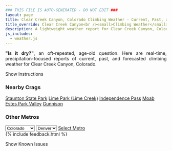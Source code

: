 ```yaml
---
### THIS FILE IS AUTO-GENERATED - DO NOT EDIT ###
layout: page
title: Clear Creek Canyon, Colorado Climbing Weather - Current, Past, and Forecasted Report
title_override: Clear Creek Canyon<br /><small>Climbing Weather</small>
description: A lightweight weather report for Clear Creek Canyon, Colorado. Optimized for slow internet connections.
js_includes:
  - weather.js
---
```


<section class="measure center lh-copy f5-ns f6 ph2 mv4" style="text-align: justify;">
<strong>"Is it dry?"</strong>, an oft-repeated, age-old question. Here are real-time,
precipitation-focused reports of current, past, and forecasted climbing weather for Clear Creek Canyon, Colorado.
</section>

<p id="settings-toggle" class="mw5 b center tc hover-light-red black-70 pointer">Show Instructions</p>
<section id="settings" class="overflow-hidden" style="display:none;">
    <div class="mv2 ph2 center">
        <div class="fn f6 tc pv2">
            <p class="measure lh-copy center"><strong>Show/hide hourly forecasts</strong> by clicking the desired day.</p>
            <hr class="mw5 p0 mv2 o-60 b0 bt b--light-red light-red bg-light-red">
            <p class="measure lh-copy center"><strong>Current and Past conditions</strong> are measured by the nearest weather station. <strong>Forecast conditions</strong> are calculated and polled separately.</p>
            <hr class="mw5 p0 mv2 o-60 b0 bt b--light-red light-red bg-light-red">
            <p class="measure lh-copy center"><strong>Having issues?</strong> Try <a id="clear-cache" class="no-underline relative fancy-link light-red hover-light-red" href="#">clearing the local cache</a>.</p>
            <hr class="mw5 p0 mv2 o-60 b0 bt b--light-red light-red bg-light-red">
            <p class="measure lh-copy center">Weather data sourced from <a class="no-underline fancy-link relative light-red" target="_blank" href="https://www.weather.gov/documentation/services-web-api">weather.gov</a>.</p>
        </div>
    </div>
</section>
<section id="weather" data-crag="clear-creek-canyon-colorado" class="mv4-ns mv3 ph2 center"></section>
<section id="nearby" class="tc lh-copy">
  <h3>Nearby Crags</h3>
<a class="nowrap no-underline fancy-link relative light-red mh3" href="/crags/staunton-state-park-colorado-weather.html">Staunton State Park</a>
<a class="nowrap no-underline fancy-link relative light-red mh3" href="/crags/lime-park-lime-creek-colorado-weather.html">Lime Park (Lime Creek)</a>
<a class="nowrap no-underline fancy-link relative light-red mh3" href="/crags/independence-pass-colorado-weather.html">Independence Pass</a>
<a class="nowrap no-underline fancy-link relative light-red mh3" href="/crags/moab-utah-weather.html">Moab</a>
<a class="nowrap no-underline fancy-link relative light-red mh3" href="/crags/estes-park-valley-colorado-weather.html">Estes Park Valley</a>
<a class="nowrap no-underline fancy-link relative light-red mh3" href="/crags/gunnison-colorado-weather.html">Gunnison</a>
</section>
<section id="nearby" class="tc lh-copy">
  <h3>Other Metros</h3>
  <select class="ma1 bg-near-white pa2" id="stateSel">
    <option value="Texas">Texas</option>
    <option value="Washington">Washington</option>
    <option value="Colorado" selected>Colorado</option>
    <option value="Tennessee">Tennessee</option>
    <option value="Utah">Utah</option>
    <option value="California">California</option>
  </select>
  <select class="ma1 bg-near-white pa2" id="citySel">
    <option value="Denver" selected>Denver</option>
  </select>
  <a id="selectMetro" class="f6 link dim ph3 pv2 ma1 dib white bg-light-red" href="/crags/denver-colorado-weather.html">Select Metro</a>
  <script>
    var states = [];
    states["Texas"] = "Austin"
    states["Washington"] = "Seattle"
    states["Colorado"] = "Denver"
    states["Tennessee"] = "Nashville"
    states["Utah"] = "Salt Lake City"
    states["California"] = "San Francisco|Los Angeles"
  </script>
</section>
{% include feedback.html %}
<p id="issues-toggle" class="mw5 b center tc hover-light-red black-70 pointer">Show Known Issues</p>
<section id="issues" class="overflow-hidden tc f6">
</section>

<script>
  var weekly_BOU_53_62 = {"updated":"2021-04-26T01:48:56+00:00","units":"us","forecastGenerator":"BaselineForecastGenerator","generatedAt":"2021-04-26T08:42:26+00:00","updateTime":"2021-04-26T01:48:56+00:00","validTimes":"2021-04-25T19:00:00+00:00/P7DT6H","elevation":{"value":1869.948,"unitCode":"unit:m"},"periods":[{"number":1,"name":"Overnight","startTime":"2021-04-26T02:00:00-06:00","endTime":"2021-04-26T06:00:00-06:00","isDaytime":false,"temperature":45,"temperatureUnit":"F","temperatureTrend":null,"windSpeed":"12 mph","windDirection":"WSW","icon":"https://api.weather.gov/icons/land/night/few?size=medium","shortForecast":"Mostly Clear","detailedForecast":"Mostly clear, with a low around 45. West southwest wind around 12 mph, with gusts as high as 21 mph."},{"number":2,"name":"Monday","startTime":"2021-04-26T06:00:00-06:00","endTime":"2021-04-26T18:00:00-06:00","isDaytime":true,"temperature":72,"temperatureUnit":"F","temperatureTrend":null,"windSpeed":"9 to 17 mph","windDirection":"WSW","icon":"https://api.weather.gov/icons/land/day/sct?size=medium","shortForecast":"Mostly Sunny","detailedForecast":"Mostly sunny, with a high near 72. West southwest wind 9 to 17 mph, with gusts as high as 28 mph."},{"number":3,"name":"Monday Night","startTime":"2021-04-26T18:00:00-06:00","endTime":"2021-04-27T06:00:00-06:00","isDaytime":false,"temperature":42,"temperatureUnit":"F","temperatureTrend":null,"windSpeed":"7 to 15 mph","windDirection":"WSW","icon":"https://api.weather.gov/icons/land/night/sct?size=medium","shortForecast":"Partly Cloudy","detailedForecast":"Partly cloudy, with a low around 42. West southwest wind 7 to 15 mph, with gusts as high as 24 mph."},{"number":4,"name":"Tuesday","startTime":"2021-04-27T06:00:00-06:00","endTime":"2021-04-27T18:00:00-06:00","isDaytime":true,"temperature":54,"temperatureUnit":"F","temperatureTrend":null,"windSpeed":"5 to 9 mph","windDirection":"N","icon":"https://api.weather.gov/icons/land/day/rain_showers,20/tsra_sct,90?size=medium","shortForecast":"Showers And Thunderstorms","detailedForecast":"A slight chance of rain showers before noon, then showers and thunderstorms. Mostly cloudy, with a high near 54. North wind 5 to 9 mph. Chance of precipitation is 90%."},{"number":5,"name":"Tuesday Night","startTime":"2021-04-27T18:00:00-06:00","endTime":"2021-04-28T06:00:00-06:00","isDaytime":false,"temperature":35,"temperatureUnit":"F","temperatureTrend":null,"windSpeed":"5 to 9 mph","windDirection":"N","icon":"https://api.weather.gov/icons/land/night/tsra,90/tsra,60?size=medium","shortForecast":"Showers And Thunderstorms","detailedForecast":"Showers and thunderstorms. Cloudy, with a low around 35. North wind 5 to 9 mph. Chance of precipitation is 90%."},{"number":6,"name":"Wednesday","startTime":"2021-04-28T06:00:00-06:00","endTime":"2021-04-28T18:00:00-06:00","isDaytime":true,"temperature":53,"temperatureUnit":"F","temperatureTrend":null,"windSpeed":"5 to 9 mph","windDirection":"N","icon":"https://api.weather.gov/icons/land/day/snow,40/tsra_sct,30?size=medium","shortForecast":"Chance Rain And Snow Showers then Chance Showers And Thunderstorms","detailedForecast":"A chance of rain and snow showers before noon, then a chance of showers and thunderstorms. Partly sunny, with a high near 53. Chance of precipitation is 40%."},{"number":7,"name":"Wednesday Night","startTime":"2021-04-28T18:00:00-06:00","endTime":"2021-04-29T06:00:00-06:00","isDaytime":false,"temperature":37,"temperatureUnit":"F","temperatureTrend":null,"windSpeed":"6 mph","windDirection":"NW","icon":"https://api.weather.gov/icons/land/night/few?size=medium","shortForecast":"Mostly Clear","detailedForecast":"Mostly clear, with a low around 37."},{"number":8,"name":"Thursday","startTime":"2021-04-29T06:00:00-06:00","endTime":"2021-04-29T18:00:00-06:00","isDaytime":true,"temperature":62,"temperatureUnit":"F","temperatureTrend":null,"windSpeed":"7 mph","windDirection":"N","icon":"https://api.weather.gov/icons/land/day/few?size=medium","shortForecast":"Sunny","detailedForecast":"Sunny, with a high near 62."},{"number":9,"name":"Thursday Night","startTime":"2021-04-29T18:00:00-06:00","endTime":"2021-04-30T06:00:00-06:00","isDaytime":false,"temperature":43,"temperatureUnit":"F","temperatureTrend":null,"windSpeed":"7 mph","windDirection":"SSW","icon":"https://api.weather.gov/icons/land/night/few?size=medium","shortForecast":"Mostly Clear","detailedForecast":"Mostly clear, with a low around 43."},{"number":10,"name":"Friday","startTime":"2021-04-30T06:00:00-06:00","endTime":"2021-04-30T18:00:00-06:00","isDaytime":true,"temperature":72,"temperatureUnit":"F","temperatureTrend":null,"windSpeed":"7 mph","windDirection":"S","icon":"https://api.weather.gov/icons/land/day/few?size=medium","shortForecast":"Sunny","detailedForecast":"Sunny, with a high near 72."},{"number":11,"name":"Friday Night","startTime":"2021-04-30T18:00:00-06:00","endTime":"2021-05-01T06:00:00-06:00","isDaytime":false,"temperature":47,"temperatureUnit":"F","temperatureTrend":null,"windSpeed":"8 mph","windDirection":"SW","icon":"https://api.weather.gov/icons/land/night/few?size=medium","shortForecast":"Mostly Clear","detailedForecast":"Mostly clear, with a low around 47."},{"number":12,"name":"Saturday","startTime":"2021-05-01T06:00:00-06:00","endTime":"2021-05-01T18:00:00-06:00","isDaytime":true,"temperature":77,"temperatureUnit":"F","temperatureTrend":null,"windSpeed":"7 mph","windDirection":"NW","icon":"https://api.weather.gov/icons/land/day/sct?size=medium","shortForecast":"Mostly Sunny","detailedForecast":"Mostly sunny, with a high near 77."},{"number":13,"name":"Saturday Night","startTime":"2021-05-01T18:00:00-06:00","endTime":"2021-05-02T06:00:00-06:00","isDaytime":false,"temperature":50,"temperatureUnit":"F","temperatureTrend":null,"windSpeed":"7 mph","windDirection":"W","icon":"https://api.weather.gov/icons/land/night/bkn?size=medium","shortForecast":"Mostly Cloudy","detailedForecast":"Mostly cloudy, with a low around 50."},{"number":14,"name":"Sunday","startTime":"2021-05-02T06:00:00-06:00","endTime":"2021-05-02T18:00:00-06:00","isDaytime":true,"temperature":72,"temperatureUnit":"F","temperatureTrend":null,"windSpeed":"8 mph","windDirection":"WSW","icon":"https://api.weather.gov/icons/land/day/bkn/tsra_sct?size=medium","shortForecast":"Partly Sunny then Chance Showers And Thunderstorms","detailedForecast":"A chance of showers and thunderstorms after noon. Partly sunny, with a high near 72."}]}
  var hourly_BOU_53_62 = {"@context":["https://geojson.org/geojson-ld/geojson-context.jsonld",{"@version":"1.1","wx":"https://api.weather.gov/ontology#","geo":"http://www.opengis.net/ont/geosparql#","unit":"http://codes.wmo.int/common/unit/","@vocab":"https://api.weather.gov/ontology#"}],"type":"Feature","geometry":{"type":"Polygon","coordinates":[[[-105.2662846,39.7674745],[-105.2641146,39.7454844],[-105.2355514,39.747148],[-105.2377153,39.7691382],[-105.2662846,39.7674745]]]},"properties":{"updated":"2021-04-26T01:48:56+00:00","units":"us","forecastGenerator":"HourlyForecastGenerator","generatedAt":"2021-04-26T08:42:27+00:00","updateTime":"2021-04-26T01:48:56+00:00","validTimes":"2021-04-25T19:00:00+00:00/P7DT6H","elevation":{"value":1869.948,"unitCode":"unit:m"},"periods":[{"number":1,"name":"","startTime":"2021-04-26T02:00:00-06:00","endTime":"2021-04-26T03:00:00-06:00","isDaytime":false,"temperature":50,"temperatureUnit":"F","temperatureTrend":null,"windSpeed":"9 mph","windDirection":"WSW","icon":"https://api.weather.gov/icons/land/night/few?size=small","shortForecast":"Mostly Clear","detailedForecast":""},{"number":2,"name":"","startTime":"2021-04-26T03:00:00-06:00","endTime":"2021-04-26T04:00:00-06:00","isDaytime":false,"temperature":48,"temperatureUnit":"F","temperatureTrend":null,"windSpeed":"10 mph","windDirection":"WSW","icon":"https://api.weather.gov/icons/land/night/few?size=small","shortForecast":"Mostly Clear","detailedForecast":""},{"number":3,"name":"","startTime":"2021-04-26T04:00:00-06:00","endTime":"2021-04-26T05:00:00-06:00","isDaytime":false,"temperature":46,"temperatureUnit":"F","temperatureTrend":null,"windSpeed":"12 mph","windDirection":"WSW","icon":"https://api.weather.gov/icons/land/night/few?size=small","shortForecast":"Mostly Clear","detailedForecast":""},{"number":4,"name":"","startTime":"2021-04-26T05:00:00-06:00","endTime":"2021-04-26T06:00:00-06:00","isDaytime":false,"temperature":45,"temperatureUnit":"F","temperatureTrend":null,"windSpeed":"12 mph","windDirection":"WSW","icon":"https://api.weather.gov/icons/land/night/few?size=small","shortForecast":"Mostly Clear","detailedForecast":""},{"number":5,"name":"","startTime":"2021-04-26T06:00:00-06:00","endTime":"2021-04-26T07:00:00-06:00","isDaytime":true,"temperature":46,"temperatureUnit":"F","temperatureTrend":null,"windSpeed":"14 mph","windDirection":"WSW","icon":"https://api.weather.gov/icons/land/day/few?size=small","shortForecast":"Sunny","detailedForecast":""},{"number":6,"name":"","startTime":"2021-04-26T07:00:00-06:00","endTime":"2021-04-26T08:00:00-06:00","isDaytime":true,"temperature":49,"temperatureUnit":"F","temperatureTrend":null,"windSpeed":"13 mph","windDirection":"WSW","icon":"https://api.weather.gov/icons/land/day/few?size=small","shortForecast":"Sunny","detailedForecast":""},{"number":7,"name":"","startTime":"2021-04-26T08:00:00-06:00","endTime":"2021-04-26T09:00:00-06:00","isDaytime":true,"temperature":53,"temperatureUnit":"F","temperatureTrend":null,"windSpeed":"12 mph","windDirection":"WSW","icon":"https://api.weather.gov/icons/land/day/few?size=small","shortForecast":"Sunny","detailedForecast":""},{"number":8,"name":"","startTime":"2021-04-26T09:00:00-06:00","endTime":"2021-04-26T10:00:00-06:00","isDaytime":true,"temperature":58,"temperatureUnit":"F","temperatureTrend":null,"windSpeed":"10 mph","windDirection":"WSW","icon":"https://api.weather.gov/icons/land/day/few?size=small","shortForecast":"Sunny","detailedForecast":""},{"number":9,"name":"","startTime":"2021-04-26T10:00:00-06:00","endTime":"2021-04-26T11:00:00-06:00","isDaytime":true,"temperature":61,"temperatureUnit":"F","temperatureTrend":null,"windSpeed":"10 mph","windDirection":"SW","icon":"https://api.weather.gov/icons/land/day/few?size=small","shortForecast":"Sunny","detailedForecast":""},{"number":10,"name":"","startTime":"2021-04-26T11:00:00-06:00","endTime":"2021-04-26T12:00:00-06:00","isDaytime":true,"temperature":65,"temperatureUnit":"F","temperatureTrend":null,"windSpeed":"9 mph","windDirection":"SW","icon":"https://api.weather.gov/icons/land/day/few?size=small","shortForecast":"Sunny","detailedForecast":""},{"number":11,"name":"","startTime":"2021-04-26T12:00:00-06:00","endTime":"2021-04-26T13:00:00-06:00","isDaytime":true,"temperature":67,"temperatureUnit":"F","temperatureTrend":null,"windSpeed":"14 mph","windDirection":"SW","icon":"https://api.weather.gov/icons/land/day/few?size=small","shortForecast":"Sunny","detailedForecast":""},{"number":12,"name":"","startTime":"2021-04-26T13:00:00-06:00","endTime":"2021-04-26T14:00:00-06:00","isDaytime":true,"temperature":69,"temperatureUnit":"F","temperatureTrend":null,"windSpeed":"15 mph","windDirection":"WSW","icon":"https://api.weather.gov/icons/land/day/sct?size=small","shortForecast":"Mostly Sunny","detailedForecast":""},{"number":13,"name":"","startTime":"2021-04-26T14:00:00-06:00","endTime":"2021-04-26T15:00:00-06:00","isDaytime":true,"temperature":71,"temperatureUnit":"F","temperatureTrend":null,"windSpeed":"16 mph","windDirection":"WSW","icon":"https://api.weather.gov/icons/land/day/sct?size=small","shortForecast":"Mostly Sunny","detailedForecast":""},{"number":14,"name":"","startTime":"2021-04-26T15:00:00-06:00","endTime":"2021-04-26T16:00:00-06:00","isDaytime":true,"temperature":72,"temperatureUnit":"F","temperatureTrend":null,"windSpeed":"17 mph","windDirection":"WSW","icon":"https://api.weather.gov/icons/land/day/sct?size=small","shortForecast":"Mostly Sunny","detailedForecast":""},{"number":15,"name":"","startTime":"2021-04-26T16:00:00-06:00","endTime":"2021-04-26T17:00:00-06:00","isDaytime":true,"temperature":72,"temperatureUnit":"F","temperatureTrend":null,"windSpeed":"17 mph","windDirection":"WSW","icon":"https://api.weather.gov/icons/land/day/sct?size=small","shortForecast":"Mostly Sunny","detailedForecast":""},{"number":16,"name":"","startTime":"2021-04-26T17:00:00-06:00","endTime":"2021-04-26T18:00:00-06:00","isDaytime":true,"temperature":71,"temperatureUnit":"F","temperatureTrend":null,"windSpeed":"16 mph","windDirection":"WSW","icon":"https://api.weather.gov/icons/land/day/sct?size=small","shortForecast":"Mostly Sunny","detailedForecast":""},{"number":17,"name":"","startTime":"2021-04-26T18:00:00-06:00","endTime":"2021-04-26T19:00:00-06:00","isDaytime":false,"temperature":66,"temperatureUnit":"F","temperatureTrend":null,"windSpeed":"15 mph","windDirection":"SW","icon":"https://api.weather.gov/icons/land/night/sct?size=small","shortForecast":"Partly Cloudy","detailedForecast":""},{"number":18,"name":"","startTime":"2021-04-26T19:00:00-06:00","endTime":"2021-04-26T20:00:00-06:00","isDaytime":false,"temperature":63,"temperatureUnit":"F","temperatureTrend":null,"windSpeed":"13 mph","windDirection":"WSW","icon":"https://api.weather.gov/icons/land/night/sct?size=small","shortForecast":"Partly Cloudy","detailedForecast":""},{"number":19,"name":"","startTime":"2021-04-26T20:00:00-06:00","endTime":"2021-04-26T21:00:00-06:00","isDaytime":false,"temperature":59,"temperatureUnit":"F","temperatureTrend":null,"windSpeed":"10 mph","windDirection":"WSW","icon":"https://api.weather.gov/icons/land/night/sct?size=small","shortForecast":"Partly Cloudy","detailedForecast":""},{"number":20,"name":"","startTime":"2021-04-26T21:00:00-06:00","endTime":"2021-04-26T22:00:00-06:00","isDaytime":false,"temperature":56,"temperatureUnit":"F","temperatureTrend":null,"windSpeed":"8 mph","windDirection":"WSW","icon":"https://api.weather.gov/icons/land/night/sct?size=small","shortForecast":"Partly Cloudy","detailedForecast":""},{"number":21,"name":"","startTime":"2021-04-26T22:00:00-06:00","endTime":"2021-04-26T23:00:00-06:00","isDaytime":false,"temperature":52,"temperatureUnit":"F","temperatureTrend":null,"windSpeed":"8 mph","windDirection":"WSW","icon":"https://api.weather.gov/icons/land/night/sct?size=small","shortForecast":"Partly Cloudy","detailedForecast":""},{"number":22,"name":"","startTime":"2021-04-26T23:00:00-06:00","endTime":"2021-04-27T00:00:00-06:00","isDaytime":false,"temperature":50,"temperatureUnit":"F","temperatureTrend":null,"windSpeed":"8 mph","windDirection":"WSW","icon":"https://api.weather.gov/icons/land/night/sct?size=small","shortForecast":"Partly Cloudy","detailedForecast":""},{"number":23,"name":"","startTime":"2021-04-27T00:00:00-06:00","endTime":"2021-04-27T01:00:00-06:00","isDaytime":false,"temperature":48,"temperatureUnit":"F","temperatureTrend":null,"windSpeed":"7 mph","windDirection":"WSW","icon":"https://api.weather.gov/icons/land/night/sct?size=small","shortForecast":"Partly Cloudy","detailedForecast":""},{"number":24,"name":"","startTime":"2021-04-27T01:00:00-06:00","endTime":"2021-04-27T02:00:00-06:00","isDaytime":false,"temperature":47,"temperatureUnit":"F","temperatureTrend":null,"windSpeed":"8 mph","windDirection":"W","icon":"https://api.weather.gov/icons/land/night/sct?size=small","shortForecast":"Partly Cloudy","detailedForecast":""},{"number":25,"name":"","startTime":"2021-04-27T02:00:00-06:00","endTime":"2021-04-27T03:00:00-06:00","isDaytime":false,"temperature":46,"temperatureUnit":"F","temperatureTrend":null,"windSpeed":"7 mph","windDirection":"W","icon":"https://api.weather.gov/icons/land/night/sct?size=small","shortForecast":"Partly Cloudy","detailedForecast":""},{"number":26,"name":"","startTime":"2021-04-27T03:00:00-06:00","endTime":"2021-04-27T04:00:00-06:00","isDaytime":false,"temperature":45,"temperatureUnit":"F","temperatureTrend":null,"windSpeed":"8 mph","windDirection":"W","icon":"https://api.weather.gov/icons/land/night/sct?size=small","shortForecast":"Partly Cloudy","detailedForecast":""},{"number":27,"name":"","startTime":"2021-04-27T04:00:00-06:00","endTime":"2021-04-27T05:00:00-06:00","isDaytime":false,"temperature":43,"temperatureUnit":"F","temperatureTrend":null,"windSpeed":"8 mph","windDirection":"W","icon":"https://api.weather.gov/icons/land/night/sct?size=small","shortForecast":"Partly Cloudy","detailedForecast":""},{"number":28,"name":"","startTime":"2021-04-27T05:00:00-06:00","endTime":"2021-04-27T06:00:00-06:00","isDaytime":false,"temperature":42,"temperatureUnit":"F","temperatureTrend":null,"windSpeed":"8 mph","windDirection":"W","icon":"https://api.weather.gov/icons/land/night/bkn?size=small","shortForecast":"Mostly Cloudy","detailedForecast":""},{"number":29,"name":"","startTime":"2021-04-27T06:00:00-06:00","endTime":"2021-04-27T07:00:00-06:00","isDaytime":true,"temperature":42,"temperatureUnit":"F","temperatureTrend":null,"windSpeed":"8 mph","windDirection":"W","icon":"https://api.weather.gov/icons/land/day/rain_showers?size=small","shortForecast":"Slight Chance Rain Showers","detailedForecast":""},{"number":30,"name":"","startTime":"2021-04-27T07:00:00-06:00","endTime":"2021-04-27T08:00:00-06:00","isDaytime":true,"temperature":44,"temperatureUnit":"F","temperatureTrend":null,"windSpeed":"5 mph","windDirection":"NW","icon":"https://api.weather.gov/icons/land/day/rain_showers?size=small","shortForecast":"Slight Chance Rain Showers","detailedForecast":""},{"number":31,"name":"","startTime":"2021-04-27T08:00:00-06:00","endTime":"2021-04-27T09:00:00-06:00","isDaytime":true,"temperature":47,"temperatureUnit":"F","temperatureTrend":null,"windSpeed":"6 mph","windDirection":"N","icon":"https://api.weather.gov/icons/land/day/rain_showers?size=small","shortForecast":"Slight Chance Rain Showers","detailedForecast":""},{"number":32,"name":"","startTime":"2021-04-27T09:00:00-06:00","endTime":"2021-04-27T10:00:00-06:00","isDaytime":true,"temperature":50,"temperatureUnit":"F","temperatureTrend":null,"windSpeed":"6 mph","windDirection":"NNE","icon":"https://api.weather.gov/icons/land/day/rain_showers?size=small","shortForecast":"Slight Chance Rain Showers","detailedForecast":""},{"number":33,"name":"","startTime":"2021-04-27T10:00:00-06:00","endTime":"2021-04-27T11:00:00-06:00","isDaytime":true,"temperature":52,"temperatureUnit":"F","temperatureTrend":null,"windSpeed":"6 mph","windDirection":"NNE","icon":"https://api.weather.gov/icons/land/day/rain_showers?size=small","shortForecast":"Slight Chance Rain Showers","detailedForecast":""},{"number":34,"name":"","startTime":"2021-04-27T11:00:00-06:00","endTime":"2021-04-27T12:00:00-06:00","isDaytime":true,"temperature":52,"temperatureUnit":"F","temperatureTrend":null,"windSpeed":"7 mph","windDirection":"NE","icon":"https://api.weather.gov/icons/land/day/rain_showers?size=small","shortForecast":"Slight Chance Rain Showers","detailedForecast":""},{"number":35,"name":"","startTime":"2021-04-27T12:00:00-06:00","endTime":"2021-04-27T13:00:00-06:00","isDaytime":true,"temperature":53,"temperatureUnit":"F","temperatureTrend":null,"windSpeed":"8 mph","windDirection":"NE","icon":"https://api.weather.gov/icons/land/day/tsra?size=small","shortForecast":"Showers And Thunderstorms","detailedForecast":""},{"number":36,"name":"","startTime":"2021-04-27T13:00:00-06:00","endTime":"2021-04-27T14:00:00-06:00","isDaytime":true,"temperature":53,"temperatureUnit":"F","temperatureTrend":null,"windSpeed":"8 mph","windDirection":"NNE","icon":"https://api.weather.gov/icons/land/day/tsra?size=small","shortForecast":"Showers And Thunderstorms","detailedForecast":""},{"number":37,"name":"","startTime":"2021-04-27T14:00:00-06:00","endTime":"2021-04-27T15:00:00-06:00","isDaytime":true,"temperature":54,"temperatureUnit":"F","temperatureTrend":null,"windSpeed":"9 mph","windDirection":"NNE","icon":"https://api.weather.gov/icons/land/day/tsra?size=small","shortForecast":"Showers And Thunderstorms","detailedForecast":""},{"number":38,"name":"","startTime":"2021-04-27T15:00:00-06:00","endTime":"2021-04-27T16:00:00-06:00","isDaytime":true,"temperature":54,"temperatureUnit":"F","temperatureTrend":null,"windSpeed":"9 mph","windDirection":"N","icon":"https://api.weather.gov/icons/land/day/tsra?size=small","shortForecast":"Showers And Thunderstorms","detailedForecast":""},{"number":39,"name":"","startTime":"2021-04-27T16:00:00-06:00","endTime":"2021-04-27T17:00:00-06:00","isDaytime":true,"temperature":52,"temperatureUnit":"F","temperatureTrend":null,"windSpeed":"9 mph","windDirection":"N","icon":"https://api.weather.gov/icons/land/day/tsra?size=small","shortForecast":"Showers And Thunderstorms","detailedForecast":""},{"number":40,"name":"","startTime":"2021-04-27T17:00:00-06:00","endTime":"2021-04-27T18:00:00-06:00","isDaytime":true,"temperature":50,"temperatureUnit":"F","temperatureTrend":null,"windSpeed":"9 mph","windDirection":"N","icon":"https://api.weather.gov/icons/land/day/tsra?size=small","shortForecast":"Showers And Thunderstorms","detailedForecast":""},{"number":41,"name":"","startTime":"2021-04-27T18:00:00-06:00","endTime":"2021-04-27T19:00:00-06:00","isDaytime":false,"temperature":47,"temperatureUnit":"F","temperatureTrend":null,"windSpeed":"9 mph","windDirection":"N","icon":"https://api.weather.gov/icons/land/night/tsra?size=small","shortForecast":"Showers And Thunderstorms","detailedForecast":""},{"number":42,"name":"","startTime":"2021-04-27T19:00:00-06:00","endTime":"2021-04-27T20:00:00-06:00","isDaytime":false,"temperature":44,"temperatureUnit":"F","temperatureTrend":null,"windSpeed":"8 mph","windDirection":"N","icon":"https://api.weather.gov/icons/land/night/tsra?size=small","shortForecast":"Showers And Thunderstorms","detailedForecast":""},{"number":43,"name":"","startTime":"2021-04-27T20:00:00-06:00","endTime":"2021-04-27T21:00:00-06:00","isDaytime":false,"temperature":42,"temperatureUnit":"F","temperatureTrend":null,"windSpeed":"7 mph","windDirection":"N","icon":"https://api.weather.gov/icons/land/night/tsra?size=small","shortForecast":"Showers And Thunderstorms","detailedForecast":""},{"number":44,"name":"","startTime":"2021-04-27T21:00:00-06:00","endTime":"2021-04-27T22:00:00-06:00","isDaytime":false,"temperature":40,"temperatureUnit":"F","temperatureTrend":null,"windSpeed":"6 mph","windDirection":"N","icon":"https://api.weather.gov/icons/land/night/tsra?size=small","shortForecast":"Showers And Thunderstorms","detailedForecast":""},{"number":45,"name":"","startTime":"2021-04-27T22:00:00-06:00","endTime":"2021-04-27T23:00:00-06:00","isDaytime":false,"temperature":38,"temperatureUnit":"F","temperatureTrend":null,"windSpeed":"6 mph","windDirection":"N","icon":"https://api.weather.gov/icons/land/night/tsra?size=small","shortForecast":"Showers And Thunderstorms","detailedForecast":""},{"number":46,"name":"","startTime":"2021-04-27T23:00:00-06:00","endTime":"2021-04-28T00:00:00-06:00","isDaytime":false,"temperature":37,"temperatureUnit":"F","temperatureTrend":null,"windSpeed":"6 mph","windDirection":"N","icon":"https://api.weather.gov/icons/land/night/tsra?size=small","shortForecast":"Showers And Thunderstorms","detailedForecast":""},{"number":47,"name":"","startTime":"2021-04-28T00:00:00-06:00","endTime":"2021-04-28T01:00:00-06:00","isDaytime":false,"temperature":36,"temperatureUnit":"F","temperatureTrend":null,"windSpeed":"6 mph","windDirection":"N","icon":"https://api.weather.gov/icons/land/night/rain_showers?size=small","shortForecast":"Rain Showers Likely","detailedForecast":""},{"number":48,"name":"","startTime":"2021-04-28T01:00:00-06:00","endTime":"2021-04-28T02:00:00-06:00","isDaytime":false,"temperature":36,"temperatureUnit":"F","temperatureTrend":null,"windSpeed":"6 mph","windDirection":"N","icon":"https://api.weather.gov/icons/land/night/rain_showers?size=small","shortForecast":"Rain Showers Likely","detailedForecast":""},{"number":49,"name":"","startTime":"2021-04-28T02:00:00-06:00","endTime":"2021-04-28T03:00:00-06:00","isDaytime":false,"temperature":36,"temperatureUnit":"F","temperatureTrend":null,"windSpeed":"6 mph","windDirection":"N","icon":"https://api.weather.gov/icons/land/night/rain_showers?size=small","shortForecast":"Rain Showers Likely","detailedForecast":""},{"number":50,"name":"","startTime":"2021-04-28T03:00:00-06:00","endTime":"2021-04-28T04:00:00-06:00","isDaytime":false,"temperature":36,"temperatureUnit":"F","temperatureTrend":null,"windSpeed":"6 mph","windDirection":"N","icon":"https://api.weather.gov/icons/land/night/rain_showers?size=small","shortForecast":"Rain Showers Likely","detailedForecast":""},{"number":51,"name":"","startTime":"2021-04-28T04:00:00-06:00","endTime":"2021-04-28T05:00:00-06:00","isDaytime":false,"temperature":36,"temperatureUnit":"F","temperatureTrend":null,"windSpeed":"6 mph","windDirection":"N","icon":"https://api.weather.gov/icons/land/night/rain_showers?size=small","shortForecast":"Rain Showers Likely","detailedForecast":""},{"number":52,"name":"","startTime":"2021-04-28T05:00:00-06:00","endTime":"2021-04-28T06:00:00-06:00","isDaytime":false,"temperature":36,"temperatureUnit":"F","temperatureTrend":null,"windSpeed":"5 mph","windDirection":"N","icon":"https://api.weather.gov/icons/land/night/rain_showers?size=small","shortForecast":"Rain Showers Likely","detailedForecast":""},{"number":53,"name":"","startTime":"2021-04-28T06:00:00-06:00","endTime":"2021-04-28T07:00:00-06:00","isDaytime":true,"temperature":35,"temperatureUnit":"F","temperatureTrend":null,"windSpeed":"5 mph","windDirection":"N","icon":"https://api.weather.gov/icons/land/day/snow?size=small","shortForecast":"Chance Rain And Snow Showers","detailedForecast":""},{"number":54,"name":"","startTime":"2021-04-28T07:00:00-06:00","endTime":"2021-04-28T08:00:00-06:00","isDaytime":true,"temperature":35,"temperatureUnit":"F","temperatureTrend":null,"windSpeed":"5 mph","windDirection":"N","icon":"https://api.weather.gov/icons/land/day/rain_showers?size=small","shortForecast":"Chance Rain Showers","detailedForecast":""},{"number":55,"name":"","startTime":"2021-04-28T08:00:00-06:00","endTime":"2021-04-28T09:00:00-06:00","isDaytime":true,"temperature":35,"temperatureUnit":"F","temperatureTrend":null,"windSpeed":"6 mph","windDirection":"N","icon":"https://api.weather.gov/icons/land/day/rain_showers?size=small","shortForecast":"Chance Rain Showers","detailedForecast":""},{"number":56,"name":"","startTime":"2021-04-28T09:00:00-06:00","endTime":"2021-04-28T10:00:00-06:00","isDaytime":true,"temperature":37,"temperatureUnit":"F","temperatureTrend":null,"windSpeed":"6 mph","windDirection":"N","icon":"https://api.weather.gov/icons/land/day/rain_showers?size=small","shortForecast":"Chance Rain Showers","detailedForecast":""},{"number":57,"name":"","startTime":"2021-04-28T10:00:00-06:00","endTime":"2021-04-28T11:00:00-06:00","isDaytime":true,"temperature":39,"temperatureUnit":"F","temperatureTrend":null,"windSpeed":"7 mph","windDirection":"N","icon":"https://api.weather.gov/icons/land/day/rain_showers?size=small","shortForecast":"Chance Rain Showers","detailedForecast":""},{"number":58,"name":"","startTime":"2021-04-28T11:00:00-06:00","endTime":"2021-04-28T12:00:00-06:00","isDaytime":true,"temperature":41,"temperatureUnit":"F","temperatureTrend":null,"windSpeed":"7 mph","windDirection":"N","icon":"https://api.weather.gov/icons/land/day/rain_showers?size=small","shortForecast":"Chance Rain Showers","detailedForecast":""},{"number":59,"name":"","startTime":"2021-04-28T12:00:00-06:00","endTime":"2021-04-28T13:00:00-06:00","isDaytime":true,"temperature":43,"temperatureUnit":"F","temperatureTrend":null,"windSpeed":"8 mph","windDirection":"N","icon":"https://api.weather.gov/icons/land/day/tsra_sct?size=small","shortForecast":"Chance Showers And Thunderstorms","detailedForecast":""},{"number":60,"name":"","startTime":"2021-04-28T13:00:00-06:00","endTime":"2021-04-28T14:00:00-06:00","isDaytime":true,"temperature":48,"temperatureUnit":"F","temperatureTrend":null,"windSpeed":"9 mph","windDirection":"N","icon":"https://api.weather.gov/icons/land/day/tsra_hi?size=small","shortForecast":"Chance Showers And Thunderstorms","detailedForecast":""},{"number":61,"name":"","startTime":"2021-04-28T14:00:00-06:00","endTime":"2021-04-28T15:00:00-06:00","isDaytime":true,"temperature":50,"temperatureUnit":"F","temperatureTrend":null,"windSpeed":"9 mph","windDirection":"NNE","icon":"https://api.weather.gov/icons/land/day/tsra_hi?size=small","shortForecast":"Chance Showers And Thunderstorms","detailedForecast":""},{"number":62,"name":"","startTime":"2021-04-28T15:00:00-06:00","endTime":"2021-04-28T16:00:00-06:00","isDaytime":true,"temperature":51,"temperatureUnit":"F","temperatureTrend":null,"windSpeed":"9 mph","windDirection":"NNE","icon":"https://api.weather.gov/icons/land/day/tsra_hi?size=small","shortForecast":"Chance Showers And Thunderstorms","detailedForecast":""},{"number":63,"name":"","startTime":"2021-04-28T16:00:00-06:00","endTime":"2021-04-28T17:00:00-06:00","isDaytime":true,"temperature":52,"temperatureUnit":"F","temperatureTrend":null,"windSpeed":"9 mph","windDirection":"N","icon":"https://api.weather.gov/icons/land/day/tsra_hi?size=small","shortForecast":"Chance Showers And Thunderstorms","detailedForecast":""},{"number":64,"name":"","startTime":"2021-04-28T17:00:00-06:00","endTime":"2021-04-28T18:00:00-06:00","isDaytime":true,"temperature":52,"temperatureUnit":"F","temperatureTrend":null,"windSpeed":"8 mph","windDirection":"NNW","icon":"https://api.weather.gov/icons/land/day/tsra_hi?size=small","shortForecast":"Chance Showers And Thunderstorms","detailedForecast":""},{"number":65,"name":"","startTime":"2021-04-28T18:00:00-06:00","endTime":"2021-04-28T19:00:00-06:00","isDaytime":false,"temperature":51,"temperatureUnit":"F","temperatureTrend":null,"windSpeed":"6 mph","windDirection":"NNW","icon":"https://api.weather.gov/icons/land/night/sct?size=small","shortForecast":"Partly Cloudy","detailedForecast":""},{"number":66,"name":"","startTime":"2021-04-28T19:00:00-06:00","endTime":"2021-04-28T20:00:00-06:00","isDaytime":false,"temperature":49,"temperatureUnit":"F","temperatureTrend":null,"windSpeed":"6 mph","windDirection":"NNW","icon":"https://api.weather.gov/icons/land/night/sct?size=small","shortForecast":"Partly Cloudy","detailedForecast":""},{"number":67,"name":"","startTime":"2021-04-28T20:00:00-06:00","endTime":"2021-04-28T21:00:00-06:00","isDaytime":false,"temperature":47,"temperatureUnit":"F","temperatureTrend":null,"windSpeed":"6 mph","windDirection":"NNW","icon":"https://api.weather.gov/icons/land/night/sct?size=small","shortForecast":"Partly Cloudy","detailedForecast":""},{"number":68,"name":"","startTime":"2021-04-28T21:00:00-06:00","endTime":"2021-04-28T22:00:00-06:00","isDaytime":false,"temperature":45,"temperatureUnit":"F","temperatureTrend":null,"windSpeed":"6 mph","windDirection":"NNW","icon":"https://api.weather.gov/icons/land/night/sct?size=small","shortForecast":"Partly Cloudy","detailedForecast":""},{"number":69,"name":"","startTime":"2021-04-28T22:00:00-06:00","endTime":"2021-04-28T23:00:00-06:00","isDaytime":false,"temperature":44,"temperatureUnit":"F","temperatureTrend":null,"windSpeed":"6 mph","windDirection":"NNW","icon":"https://api.weather.gov/icons/land/night/sct?size=small","shortForecast":"Partly Cloudy","detailedForecast":""},{"number":70,"name":"","startTime":"2021-04-28T23:00:00-06:00","endTime":"2021-04-29T00:00:00-06:00","isDaytime":false,"temperature":43,"temperatureUnit":"F","temperatureTrend":null,"windSpeed":"6 mph","windDirection":"NNW","icon":"https://api.weather.gov/icons/land/night/sct?size=small","shortForecast":"Partly Cloudy","detailedForecast":""},{"number":71,"name":"","startTime":"2021-04-29T00:00:00-06:00","endTime":"2021-04-29T01:00:00-06:00","isDaytime":false,"temperature":42,"temperatureUnit":"F","temperatureTrend":null,"windSpeed":"6 mph","windDirection":"W","icon":"https://api.weather.gov/icons/land/night/few?size=small","shortForecast":"Mostly Clear","detailedForecast":""},{"number":72,"name":"","startTime":"2021-04-29T01:00:00-06:00","endTime":"2021-04-29T02:00:00-06:00","isDaytime":false,"temperature":42,"temperatureUnit":"F","temperatureTrend":null,"windSpeed":"6 mph","windDirection":"W","icon":"https://api.weather.gov/icons/land/night/few?size=small","shortForecast":"Mostly Clear","detailedForecast":""},{"number":73,"name":"","startTime":"2021-04-29T02:00:00-06:00","endTime":"2021-04-29T03:00:00-06:00","isDaytime":false,"temperature":41,"temperatureUnit":"F","temperatureTrend":null,"windSpeed":"6 mph","windDirection":"W","icon":"https://api.weather.gov/icons/land/night/few?size=small","shortForecast":"Mostly Clear","detailedForecast":""},{"number":74,"name":"","startTime":"2021-04-29T03:00:00-06:00","endTime":"2021-04-29T04:00:00-06:00","isDaytime":false,"temperature":41,"temperatureUnit":"F","temperatureTrend":null,"windSpeed":"6 mph","windDirection":"W","icon":"https://api.weather.gov/icons/land/night/few?size=small","shortForecast":"Mostly Clear","detailedForecast":""},{"number":75,"name":"","startTime":"2021-04-29T04:00:00-06:00","endTime":"2021-04-29T05:00:00-06:00","isDaytime":false,"temperature":40,"temperatureUnit":"F","temperatureTrend":null,"windSpeed":"6 mph","windDirection":"W","icon":"https://api.weather.gov/icons/land/night/few?size=small","shortForecast":"Mostly Clear","detailedForecast":""},{"number":76,"name":"","startTime":"2021-04-29T05:00:00-06:00","endTime":"2021-04-29T06:00:00-06:00","isDaytime":false,"temperature":39,"temperatureUnit":"F","temperatureTrend":null,"windSpeed":"6 mph","windDirection":"W","icon":"https://api.weather.gov/icons/land/night/few?size=small","shortForecast":"Mostly Clear","detailedForecast":""},{"number":77,"name":"","startTime":"2021-04-29T06:00:00-06:00","endTime":"2021-04-29T07:00:00-06:00","isDaytime":true,"temperature":40,"temperatureUnit":"F","temperatureTrend":null,"windSpeed":"6 mph","windDirection":"WNW","icon":"https://api.weather.gov/icons/land/day/few?size=small","shortForecast":"Sunny","detailedForecast":""},{"number":78,"name":"","startTime":"2021-04-29T07:00:00-06:00","endTime":"2021-04-29T08:00:00-06:00","isDaytime":true,"temperature":43,"temperatureUnit":"F","temperatureTrend":null,"windSpeed":"6 mph","windDirection":"WNW","icon":"https://api.weather.gov/icons/land/day/few?size=small","shortForecast":"Sunny","detailedForecast":""},{"number":79,"name":"","startTime":"2021-04-29T08:00:00-06:00","endTime":"2021-04-29T09:00:00-06:00","isDaytime":true,"temperature":46,"temperatureUnit":"F","temperatureTrend":null,"windSpeed":"6 mph","windDirection":"WNW","icon":"https://api.weather.gov/icons/land/day/few?size=small","shortForecast":"Sunny","detailedForecast":""},{"number":80,"name":"","startTime":"2021-04-29T09:00:00-06:00","endTime":"2021-04-29T10:00:00-06:00","isDaytime":true,"temperature":50,"temperatureUnit":"F","temperatureTrend":null,"windSpeed":"6 mph","windDirection":"WNW","icon":"https://api.weather.gov/icons/land/day/few?size=small","shortForecast":"Sunny","detailedForecast":""},{"number":81,"name":"","startTime":"2021-04-29T10:00:00-06:00","endTime":"2021-04-29T11:00:00-06:00","isDaytime":true,"temperature":53,"temperatureUnit":"F","temperatureTrend":null,"windSpeed":"6 mph","windDirection":"WNW","icon":"https://api.weather.gov/icons/land/day/few?size=small","shortForecast":"Sunny","detailedForecast":""},{"number":82,"name":"","startTime":"2021-04-29T11:00:00-06:00","endTime":"2021-04-29T12:00:00-06:00","isDaytime":true,"temperature":55,"temperatureUnit":"F","temperatureTrend":null,"windSpeed":"6 mph","windDirection":"WNW","icon":"https://api.weather.gov/icons/land/day/few?size=small","shortForecast":"Sunny","detailedForecast":""},{"number":83,"name":"","startTime":"2021-04-29T12:00:00-06:00","endTime":"2021-04-29T13:00:00-06:00","isDaytime":true,"temperature":57,"temperatureUnit":"F","temperatureTrend":null,"windSpeed":"7 mph","windDirection":"ENE","icon":"https://api.weather.gov/icons/land/day/few?size=small","shortForecast":"Sunny","detailedForecast":""},{"number":84,"name":"","startTime":"2021-04-29T13:00:00-06:00","endTime":"2021-04-29T14:00:00-06:00","isDaytime":true,"temperature":58,"temperatureUnit":"F","temperatureTrend":null,"windSpeed":"7 mph","windDirection":"ENE","icon":"https://api.weather.gov/icons/land/day/few?size=small","shortForecast":"Sunny","detailedForecast":""},{"number":85,"name":"","startTime":"2021-04-29T14:00:00-06:00","endTime":"2021-04-29T15:00:00-06:00","isDaytime":true,"temperature":59,"temperatureUnit":"F","temperatureTrend":null,"windSpeed":"7 mph","windDirection":"ENE","icon":"https://api.weather.gov/icons/land/day/few?size=small","shortForecast":"Sunny","detailedForecast":""},{"number":86,"name":"","startTime":"2021-04-29T15:00:00-06:00","endTime":"2021-04-29T16:00:00-06:00","isDaytime":true,"temperature":60,"temperatureUnit":"F","temperatureTrend":null,"windSpeed":"7 mph","windDirection":"ENE","icon":"https://api.weather.gov/icons/land/day/few?size=small","shortForecast":"Sunny","detailedForecast":""},{"number":87,"name":"","startTime":"2021-04-29T16:00:00-06:00","endTime":"2021-04-29T17:00:00-06:00","isDaytime":true,"temperature":61,"temperatureUnit":"F","temperatureTrend":null,"windSpeed":"7 mph","windDirection":"ENE","icon":"https://api.weather.gov/icons/land/day/few?size=small","shortForecast":"Sunny","detailedForecast":""},{"number":88,"name":"","startTime":"2021-04-29T17:00:00-06:00","endTime":"2021-04-29T18:00:00-06:00","isDaytime":true,"temperature":61,"temperatureUnit":"F","temperatureTrend":null,"windSpeed":"7 mph","windDirection":"ENE","icon":"https://api.weather.gov/icons/land/day/few?size=small","shortForecast":"Sunny","detailedForecast":""},{"number":89,"name":"","startTime":"2021-04-29T18:00:00-06:00","endTime":"2021-04-29T19:00:00-06:00","isDaytime":false,"temperature":60,"temperatureUnit":"F","temperatureTrend":null,"windSpeed":"6 mph","windDirection":"SSE","icon":"https://api.weather.gov/icons/land/night/few?size=small","shortForecast":"Mostly Clear","detailedForecast":""},{"number":90,"name":"","startTime":"2021-04-29T19:00:00-06:00","endTime":"2021-04-29T20:00:00-06:00","isDaytime":false,"temperature":57,"temperatureUnit":"F","temperatureTrend":null,"windSpeed":"6 mph","windDirection":"SSE","icon":"https://api.weather.gov/icons/land/night/few?size=small","shortForecast":"Mostly Clear","detailedForecast":""},{"number":91,"name":"","startTime":"2021-04-29T20:00:00-06:00","endTime":"2021-04-29T21:00:00-06:00","isDaytime":false,"temperature":54,"temperatureUnit":"F","temperatureTrend":null,"windSpeed":"6 mph","windDirection":"SSE","icon":"https://api.weather.gov/icons/land/night/few?size=small","shortForecast":"Mostly Clear","detailedForecast":""},{"number":92,"name":"","startTime":"2021-04-29T21:00:00-06:00","endTime":"2021-04-29T22:00:00-06:00","isDaytime":false,"temperature":51,"temperatureUnit":"F","temperatureTrend":null,"windSpeed":"6 mph","windDirection":"SSE","icon":"https://api.weather.gov/icons/land/night/few?size=small","shortForecast":"Mostly Clear","detailedForecast":""},{"number":93,"name":"","startTime":"2021-04-29T22:00:00-06:00","endTime":"2021-04-29T23:00:00-06:00","isDaytime":false,"temperature":49,"temperatureUnit":"F","temperatureTrend":null,"windSpeed":"6 mph","windDirection":"SSE","icon":"https://api.weather.gov/icons/land/night/few?size=small","shortForecast":"Mostly Clear","detailedForecast":""},{"number":94,"name":"","startTime":"2021-04-29T23:00:00-06:00","endTime":"2021-04-30T00:00:00-06:00","isDaytime":false,"temperature":48,"temperatureUnit":"F","temperatureTrend":null,"windSpeed":"6 mph","windDirection":"SSE","icon":"https://api.weather.gov/icons/land/night/few?size=small","shortForecast":"Mostly Clear","detailedForecast":""},{"number":95,"name":"","startTime":"2021-04-30T00:00:00-06:00","endTime":"2021-04-30T01:00:00-06:00","isDaytime":false,"temperature":47,"temperatureUnit":"F","temperatureTrend":null,"windSpeed":"7 mph","windDirection":"W","icon":"https://api.weather.gov/icons/land/night/skc?size=small","shortForecast":"Clear","detailedForecast":""},{"number":96,"name":"","startTime":"2021-04-30T01:00:00-06:00","endTime":"2021-04-30T02:00:00-06:00","isDaytime":false,"temperature":46,"temperatureUnit":"F","temperatureTrend":null,"windSpeed":"7 mph","windDirection":"W","icon":"https://api.weather.gov/icons/land/night/skc?size=small","shortForecast":"Clear","detailedForecast":""},{"number":97,"name":"","startTime":"2021-04-30T02:00:00-06:00","endTime":"2021-04-30T03:00:00-06:00","isDaytime":false,"temperature":46,"temperatureUnit":"F","temperatureTrend":null,"windSpeed":"7 mph","windDirection":"W","icon":"https://api.weather.gov/icons/land/night/skc?size=small","shortForecast":"Clear","detailedForecast":""},{"number":98,"name":"","startTime":"2021-04-30T03:00:00-06:00","endTime":"2021-04-30T04:00:00-06:00","isDaytime":false,"temperature":46,"temperatureUnit":"F","temperatureTrend":null,"windSpeed":"7 mph","windDirection":"W","icon":"https://api.weather.gov/icons/land/night/skc?size=small","shortForecast":"Clear","detailedForecast":""},{"number":99,"name":"","startTime":"2021-04-30T04:00:00-06:00","endTime":"2021-04-30T05:00:00-06:00","isDaytime":false,"temperature":45,"temperatureUnit":"F","temperatureTrend":null,"windSpeed":"7 mph","windDirection":"W","icon":"https://api.weather.gov/icons/land/night/skc?size=small","shortForecast":"Clear","detailedForecast":""},{"number":100,"name":"","startTime":"2021-04-30T05:00:00-06:00","endTime":"2021-04-30T06:00:00-06:00","isDaytime":false,"temperature":44,"temperatureUnit":"F","temperatureTrend":null,"windSpeed":"7 mph","windDirection":"W","icon":"https://api.weather.gov/icons/land/night/skc?size=small","shortForecast":"Clear","detailedForecast":""},{"number":101,"name":"","startTime":"2021-04-30T06:00:00-06:00","endTime":"2021-04-30T07:00:00-06:00","isDaytime":true,"temperature":45,"temperatureUnit":"F","temperatureTrend":null,"windSpeed":"7 mph","windDirection":"W","icon":"https://api.weather.gov/icons/land/day/few?size=small","shortForecast":"Sunny","detailedForecast":""},{"number":102,"name":"","startTime":"2021-04-30T07:00:00-06:00","endTime":"2021-04-30T08:00:00-06:00","isDaytime":true,"temperature":48,"temperatureUnit":"F","temperatureTrend":null,"windSpeed":"7 mph","windDirection":"W","icon":"https://api.weather.gov/icons/land/day/few?size=small","shortForecast":"Sunny","detailedForecast":""},{"number":103,"name":"","startTime":"2021-04-30T08:00:00-06:00","endTime":"2021-04-30T09:00:00-06:00","isDaytime":true,"temperature":53,"temperatureUnit":"F","temperatureTrend":null,"windSpeed":"7 mph","windDirection":"W","icon":"https://api.weather.gov/icons/land/day/few?size=small","shortForecast":"Sunny","detailedForecast":""},{"number":104,"name":"","startTime":"2021-04-30T09:00:00-06:00","endTime":"2021-04-30T10:00:00-06:00","isDaytime":true,"temperature":57,"temperatureUnit":"F","temperatureTrend":null,"windSpeed":"7 mph","windDirection":"W","icon":"https://api.weather.gov/icons/land/day/few?size=small","shortForecast":"Sunny","detailedForecast":""},{"number":105,"name":"","startTime":"2021-04-30T10:00:00-06:00","endTime":"2021-04-30T11:00:00-06:00","isDaytime":true,"temperature":61,"temperatureUnit":"F","temperatureTrend":null,"windSpeed":"7 mph","windDirection":"W","icon":"https://api.weather.gov/icons/land/day/few?size=small","shortForecast":"Sunny","detailedForecast":""},{"number":106,"name":"","startTime":"2021-04-30T11:00:00-06:00","endTime":"2021-04-30T12:00:00-06:00","isDaytime":true,"temperature":64,"temperatureUnit":"F","temperatureTrend":null,"windSpeed":"7 mph","windDirection":"W","icon":"https://api.weather.gov/icons/land/day/few?size=small","shortForecast":"Sunny","detailedForecast":""},{"number":107,"name":"","startTime":"2021-04-30T12:00:00-06:00","endTime":"2021-04-30T13:00:00-06:00","isDaytime":true,"temperature":66,"temperatureUnit":"F","temperatureTrend":null,"windSpeed":"7 mph","windDirection":"E","icon":"https://api.weather.gov/icons/land/day/few?size=small","shortForecast":"Sunny","detailedForecast":""},{"number":108,"name":"","startTime":"2021-04-30T13:00:00-06:00","endTime":"2021-04-30T14:00:00-06:00","isDaytime":true,"temperature":68,"temperatureUnit":"F","temperatureTrend":null,"windSpeed":"7 mph","windDirection":"E","icon":"https://api.weather.gov/icons/land/day/few?size=small","shortForecast":"Sunny","detailedForecast":""},{"number":109,"name":"","startTime":"2021-04-30T14:00:00-06:00","endTime":"2021-04-30T15:00:00-06:00","isDaytime":true,"temperature":69,"temperatureUnit":"F","temperatureTrend":null,"windSpeed":"7 mph","windDirection":"E","icon":"https://api.weather.gov/icons/land/day/few?size=small","shortForecast":"Sunny","detailedForecast":""},{"number":110,"name":"","startTime":"2021-04-30T15:00:00-06:00","endTime":"2021-04-30T16:00:00-06:00","isDaytime":true,"temperature":70,"temperatureUnit":"F","temperatureTrend":null,"windSpeed":"7 mph","windDirection":"E","icon":"https://api.weather.gov/icons/land/day/few?size=small","shortForecast":"Sunny","detailedForecast":""},{"number":111,"name":"","startTime":"2021-04-30T16:00:00-06:00","endTime":"2021-04-30T17:00:00-06:00","isDaytime":true,"temperature":70,"temperatureUnit":"F","temperatureTrend":null,"windSpeed":"7 mph","windDirection":"E","icon":"https://api.weather.gov/icons/land/day/few?size=small","shortForecast":"Sunny","detailedForecast":""},{"number":112,"name":"","startTime":"2021-04-30T17:00:00-06:00","endTime":"2021-04-30T18:00:00-06:00","isDaytime":true,"temperature":70,"temperatureUnit":"F","temperatureTrend":null,"windSpeed":"7 mph","windDirection":"E","icon":"https://api.weather.gov/icons/land/day/few?size=small","shortForecast":"Sunny","detailedForecast":""},{"number":113,"name":"","startTime":"2021-04-30T18:00:00-06:00","endTime":"2021-04-30T19:00:00-06:00","isDaytime":false,"temperature":68,"temperatureUnit":"F","temperatureTrend":null,"windSpeed":"6 mph","windDirection":"S","icon":"https://api.weather.gov/icons/land/night/few?size=small","shortForecast":"Mostly Clear","detailedForecast":""},{"number":114,"name":"","startTime":"2021-04-30T19:00:00-06:00","endTime":"2021-04-30T20:00:00-06:00","isDaytime":false,"temperature":65,"temperatureUnit":"F","temperatureTrend":null,"windSpeed":"6 mph","windDirection":"S","icon":"https://api.weather.gov/icons/land/night/few?size=small","shortForecast":"Mostly Clear","detailedForecast":""},{"number":115,"name":"","startTime":"2021-04-30T20:00:00-06:00","endTime":"2021-04-30T21:00:00-06:00","isDaytime":false,"temperature":61,"temperatureUnit":"F","temperatureTrend":null,"windSpeed":"6 mph","windDirection":"S","icon":"https://api.weather.gov/icons/land/night/few?size=small","shortForecast":"Mostly Clear","detailedForecast":""},{"number":116,"name":"","startTime":"2021-04-30T21:00:00-06:00","endTime":"2021-04-30T22:00:00-06:00","isDaytime":false,"temperature":58,"temperatureUnit":"F","temperatureTrend":null,"windSpeed":"6 mph","windDirection":"S","icon":"https://api.weather.gov/icons/land/night/few?size=small","shortForecast":"Mostly Clear","detailedForecast":""},{"number":117,"name":"","startTime":"2021-04-30T22:00:00-06:00","endTime":"2021-04-30T23:00:00-06:00","isDaytime":false,"temperature":56,"temperatureUnit":"F","temperatureTrend":null,"windSpeed":"6 mph","windDirection":"S","icon":"https://api.weather.gov/icons/land/night/few?size=small","shortForecast":"Mostly Clear","detailedForecast":""},{"number":118,"name":"","startTime":"2021-04-30T23:00:00-06:00","endTime":"2021-05-01T00:00:00-06:00","isDaytime":false,"temperature":54,"temperatureUnit":"F","temperatureTrend":null,"windSpeed":"6 mph","windDirection":"S","icon":"https://api.weather.gov/icons/land/night/few?size=small","shortForecast":"Mostly Clear","detailedForecast":""},{"number":119,"name":"","startTime":"2021-05-01T00:00:00-06:00","endTime":"2021-05-01T01:00:00-06:00","isDaytime":false,"temperature":53,"temperatureUnit":"F","temperatureTrend":null,"windSpeed":"8 mph","windDirection":"W","icon":"https://api.weather.gov/icons/land/night/few?size=small","shortForecast":"Mostly Clear","detailedForecast":""},{"number":120,"name":"","startTime":"2021-05-01T01:00:00-06:00","endTime":"2021-05-01T02:00:00-06:00","isDaytime":false,"temperature":52,"temperatureUnit":"F","temperatureTrend":null,"windSpeed":"8 mph","windDirection":"W","icon":"https://api.weather.gov/icons/land/night/few?size=small","shortForecast":"Mostly Clear","detailedForecast":""},{"number":121,"name":"","startTime":"2021-05-01T02:00:00-06:00","endTime":"2021-05-01T03:00:00-06:00","isDaytime":false,"temperature":51,"temperatureUnit":"F","temperatureTrend":null,"windSpeed":"8 mph","windDirection":"W","icon":"https://api.weather.gov/icons/land/night/few?size=small","shortForecast":"Mostly Clear","detailedForecast":""},{"number":122,"name":"","startTime":"2021-05-01T03:00:00-06:00","endTime":"2021-05-01T04:00:00-06:00","isDaytime":false,"temperature":50,"temperatureUnit":"F","temperatureTrend":null,"windSpeed":"8 mph","windDirection":"W","icon":"https://api.weather.gov/icons/land/night/few?size=small","shortForecast":"Mostly Clear","detailedForecast":""},{"number":123,"name":"","startTime":"2021-05-01T04:00:00-06:00","endTime":"2021-05-01T05:00:00-06:00","isDaytime":false,"temperature":49,"temperatureUnit":"F","temperatureTrend":null,"windSpeed":"8 mph","windDirection":"W","icon":"https://api.weather.gov/icons/land/night/few?size=small","shortForecast":"Mostly Clear","detailedForecast":""},{"number":124,"name":"","startTime":"2021-05-01T05:00:00-06:00","endTime":"2021-05-01T06:00:00-06:00","isDaytime":false,"temperature":49,"temperatureUnit":"F","temperatureTrend":null,"windSpeed":"8 mph","windDirection":"W","icon":"https://api.weather.gov/icons/land/night/few?size=small","shortForecast":"Mostly Clear","detailedForecast":""},{"number":125,"name":"","startTime":"2021-05-01T06:00:00-06:00","endTime":"2021-05-01T07:00:00-06:00","isDaytime":true,"temperature":50,"temperatureUnit":"F","temperatureTrend":null,"windSpeed":"7 mph","windDirection":"W","icon":"https://api.weather.gov/icons/land/day/sct?size=small","shortForecast":"Mostly Sunny","detailedForecast":""},{"number":126,"name":"","startTime":"2021-05-01T07:00:00-06:00","endTime":"2021-05-01T08:00:00-06:00","isDaytime":true,"temperature":53,"temperatureUnit":"F","temperatureTrend":null,"windSpeed":"7 mph","windDirection":"W","icon":"https://api.weather.gov/icons/land/day/sct?size=small","shortForecast":"Mostly Sunny","detailedForecast":""},{"number":127,"name":"","startTime":"2021-05-01T08:00:00-06:00","endTime":"2021-05-01T09:00:00-06:00","isDaytime":true,"temperature":57,"temperatureUnit":"F","temperatureTrend":null,"windSpeed":"7 mph","windDirection":"W","icon":"https://api.weather.gov/icons/land/day/sct?size=small","shortForecast":"Mostly Sunny","detailedForecast":""},{"number":128,"name":"","startTime":"2021-05-01T09:00:00-06:00","endTime":"2021-05-01T10:00:00-06:00","isDaytime":true,"temperature":61,"temperatureUnit":"F","temperatureTrend":null,"windSpeed":"7 mph","windDirection":"W","icon":"https://api.weather.gov/icons/land/day/sct?size=small","shortForecast":"Mostly Sunny","detailedForecast":""},{"number":129,"name":"","startTime":"2021-05-01T10:00:00-06:00","endTime":"2021-05-01T11:00:00-06:00","isDaytime":true,"temperature":65,"temperatureUnit":"F","temperatureTrend":null,"windSpeed":"7 mph","windDirection":"W","icon":"https://api.weather.gov/icons/land/day/sct?size=small","shortForecast":"Mostly Sunny","detailedForecast":""},{"number":130,"name":"","startTime":"2021-05-01T11:00:00-06:00","endTime":"2021-05-01T12:00:00-06:00","isDaytime":true,"temperature":69,"temperatureUnit":"F","temperatureTrend":null,"windSpeed":"7 mph","windDirection":"W","icon":"https://api.weather.gov/icons/land/day/sct?size=small","shortForecast":"Mostly Sunny","detailedForecast":""},{"number":131,"name":"","startTime":"2021-05-01T12:00:00-06:00","endTime":"2021-05-01T13:00:00-06:00","isDaytime":true,"temperature":72,"temperatureUnit":"F","temperatureTrend":null,"windSpeed":"7 mph","windDirection":"N","icon":"https://api.weather.gov/icons/land/day/sct?size=small","shortForecast":"Mostly Sunny","detailedForecast":""},{"number":132,"name":"","startTime":"2021-05-01T13:00:00-06:00","endTime":"2021-05-01T14:00:00-06:00","isDaytime":true,"temperature":74,"temperatureUnit":"F","temperatureTrend":null,"windSpeed":"7 mph","windDirection":"N","icon":"https://api.weather.gov/icons/land/day/sct?size=small","shortForecast":"Mostly Sunny","detailedForecast":""},{"number":133,"name":"","startTime":"2021-05-01T14:00:00-06:00","endTime":"2021-05-01T15:00:00-06:00","isDaytime":true,"temperature":75,"temperatureUnit":"F","temperatureTrend":null,"windSpeed":"7 mph","windDirection":"N","icon":"https://api.weather.gov/icons/land/day/sct?size=small","shortForecast":"Mostly Sunny","detailedForecast":""},{"number":134,"name":"","startTime":"2021-05-01T15:00:00-06:00","endTime":"2021-05-01T16:00:00-06:00","isDaytime":true,"temperature":75,"temperatureUnit":"F","temperatureTrend":null,"windSpeed":"7 mph","windDirection":"N","icon":"https://api.weather.gov/icons/land/day/sct?size=small","shortForecast":"Mostly Sunny","detailedForecast":""},{"number":135,"name":"","startTime":"2021-05-01T16:00:00-06:00","endTime":"2021-05-01T17:00:00-06:00","isDaytime":true,"temperature":74,"temperatureUnit":"F","temperatureTrend":null,"windSpeed":"7 mph","windDirection":"N","icon":"https://api.weather.gov/icons/land/day/sct?size=small","shortForecast":"Mostly Sunny","detailedForecast":""},{"number":136,"name":"","startTime":"2021-05-01T17:00:00-06:00","endTime":"2021-05-01T18:00:00-06:00","isDaytime":true,"temperature":73,"temperatureUnit":"F","temperatureTrend":null,"windSpeed":"7 mph","windDirection":"N","icon":"https://api.weather.gov/icons/land/day/sct?size=small","shortForecast":"Mostly Sunny","detailedForecast":""},{"number":137,"name":"","startTime":"2021-05-01T18:00:00-06:00","endTime":"2021-05-01T19:00:00-06:00","isDaytime":false,"temperature":71,"temperatureUnit":"F","temperatureTrend":null,"windSpeed":"6 mph","windDirection":"W","icon":"https://api.weather.gov/icons/land/night/bkn?size=small","shortForecast":"Mostly Cloudy","detailedForecast":""},{"number":138,"name":"","startTime":"2021-05-01T19:00:00-06:00","endTime":"2021-05-01T20:00:00-06:00","isDaytime":false,"temperature":68,"temperatureUnit":"F","temperatureTrend":null,"windSpeed":"6 mph","windDirection":"W","icon":"https://api.weather.gov/icons/land/night/bkn?size=small","shortForecast":"Mostly Cloudy","detailedForecast":""},{"number":139,"name":"","startTime":"2021-05-01T20:00:00-06:00","endTime":"2021-05-01T21:00:00-06:00","isDaytime":false,"temperature":65,"temperatureUnit":"F","temperatureTrend":null,"windSpeed":"6 mph","windDirection":"W","icon":"https://api.weather.gov/icons/land/night/bkn?size=small","shortForecast":"Mostly Cloudy","detailedForecast":""},{"number":140,"name":"","startTime":"2021-05-01T21:00:00-06:00","endTime":"2021-05-01T22:00:00-06:00","isDaytime":false,"temperature":62,"temperatureUnit":"F","temperatureTrend":null,"windSpeed":"6 mph","windDirection":"W","icon":"https://api.weather.gov/icons/land/night/bkn?size=small","shortForecast":"Mostly Cloudy","detailedForecast":""},{"number":141,"name":"","startTime":"2021-05-01T22:00:00-06:00","endTime":"2021-05-01T23:00:00-06:00","isDaytime":false,"temperature":60,"temperatureUnit":"F","temperatureTrend":null,"windSpeed":"6 mph","windDirection":"W","icon":"https://api.weather.gov/icons/land/night/bkn?size=small","shortForecast":"Mostly Cloudy","detailedForecast":""},{"number":142,"name":"","startTime":"2021-05-01T23:00:00-06:00","endTime":"2021-05-02T00:00:00-06:00","isDaytime":false,"temperature":58,"temperatureUnit":"F","temperatureTrend":null,"windSpeed":"6 mph","windDirection":"W","icon":"https://api.weather.gov/icons/land/night/bkn?size=small","shortForecast":"Mostly Cloudy","detailedForecast":""},{"number":143,"name":"","startTime":"2021-05-02T00:00:00-06:00","endTime":"2021-05-02T01:00:00-06:00","isDaytime":false,"temperature":56,"temperatureUnit":"F","temperatureTrend":null,"windSpeed":"7 mph","windDirection":"WSW","icon":"https://api.weather.gov/icons/land/night/bkn?size=small","shortForecast":"Mostly Cloudy","detailedForecast":""},{"number":144,"name":"","startTime":"2021-05-02T01:00:00-06:00","endTime":"2021-05-02T02:00:00-06:00","isDaytime":false,"temperature":55,"temperatureUnit":"F","temperatureTrend":null,"windSpeed":"7 mph","windDirection":"WSW","icon":"https://api.weather.gov/icons/land/night/bkn?size=small","shortForecast":"Mostly Cloudy","detailedForecast":""},{"number":145,"name":"","startTime":"2021-05-02T02:00:00-06:00","endTime":"2021-05-02T03:00:00-06:00","isDaytime":false,"temperature":54,"temperatureUnit":"F","temperatureTrend":null,"windSpeed":"7 mph","windDirection":"WSW","icon":"https://api.weather.gov/icons/land/night/bkn?size=small","shortForecast":"Mostly Cloudy","detailedForecast":""},{"number":146,"name":"","startTime":"2021-05-02T03:00:00-06:00","endTime":"2021-05-02T04:00:00-06:00","isDaytime":false,"temperature":53,"temperatureUnit":"F","temperatureTrend":null,"windSpeed":"7 mph","windDirection":"WSW","icon":"https://api.weather.gov/icons/land/night/bkn?size=small","shortForecast":"Mostly Cloudy","detailedForecast":""},{"number":147,"name":"","startTime":"2021-05-02T04:00:00-06:00","endTime":"2021-05-02T05:00:00-06:00","isDaytime":false,"temperature":52,"temperatureUnit":"F","temperatureTrend":null,"windSpeed":"7 mph","windDirection":"WSW","icon":"https://api.weather.gov/icons/land/night/bkn?size=small","shortForecast":"Mostly Cloudy","detailedForecast":""},{"number":148,"name":"","startTime":"2021-05-02T05:00:00-06:00","endTime":"2021-05-02T06:00:00-06:00","isDaytime":false,"temperature":51,"temperatureUnit":"F","temperatureTrend":null,"windSpeed":"7 mph","windDirection":"WSW","icon":"https://api.weather.gov/icons/land/night/bkn?size=small","shortForecast":"Mostly Cloudy","detailedForecast":""},{"number":149,"name":"","startTime":"2021-05-02T06:00:00-06:00","endTime":"2021-05-02T07:00:00-06:00","isDaytime":true,"temperature":51,"temperatureUnit":"F","temperatureTrend":null,"windSpeed":"7 mph","windDirection":"WSW","icon":"https://api.weather.gov/icons/land/day/bkn?size=small","shortForecast":"Partly Sunny","detailedForecast":""},{"number":150,"name":"","startTime":"2021-05-02T07:00:00-06:00","endTime":"2021-05-02T08:00:00-06:00","isDaytime":true,"temperature":54,"temperatureUnit":"F","temperatureTrend":null,"windSpeed":"7 mph","windDirection":"WSW","icon":"https://api.weather.gov/icons/land/day/bkn?size=small","shortForecast":"Partly Sunny","detailedForecast":""},{"number":151,"name":"","startTime":"2021-05-02T08:00:00-06:00","endTime":"2021-05-02T09:00:00-06:00","isDaytime":true,"temperature":57,"temperatureUnit":"F","temperatureTrend":null,"windSpeed":"7 mph","windDirection":"WSW","icon":"https://api.weather.gov/icons/land/day/bkn?size=small","shortForecast":"Partly Sunny","detailedForecast":""},{"number":152,"name":"","startTime":"2021-05-02T09:00:00-06:00","endTime":"2021-05-02T10:00:00-06:00","isDaytime":true,"temperature":61,"temperatureUnit":"F","temperatureTrend":null,"windSpeed":"7 mph","windDirection":"WSW","icon":"https://api.weather.gov/icons/land/day/bkn?size=small","shortForecast":"Partly Sunny","detailedForecast":""},{"number":153,"name":"","startTime":"2021-05-02T10:00:00-06:00","endTime":"2021-05-02T11:00:00-06:00","isDaytime":true,"temperature":64,"temperatureUnit":"F","temperatureTrend":null,"windSpeed":"7 mph","windDirection":"WSW","icon":"https://api.weather.gov/icons/land/day/bkn?size=small","shortForecast":"Partly Sunny","detailedForecast":""},{"number":154,"name":"","startTime":"2021-05-02T11:00:00-06:00","endTime":"2021-05-02T12:00:00-06:00","isDaytime":true,"temperature":66,"temperatureUnit":"F","temperatureTrend":null,"windSpeed":"7 mph","windDirection":"WSW","icon":"https://api.weather.gov/icons/land/day/bkn?size=small","shortForecast":"Partly Sunny","detailedForecast":""},{"number":155,"name":"","startTime":"2021-05-02T12:00:00-06:00","endTime":"2021-05-02T13:00:00-06:00","isDaytime":true,"temperature":68,"temperatureUnit":"F","temperatureTrend":null,"windSpeed":"8 mph","windDirection":"WSW","icon":"https://api.weather.gov/icons/land/day/tsra_sct?size=small","shortForecast":"Chance Showers And Thunderstorms","detailedForecast":""},{"number":156,"name":"","startTime":"2021-05-02T13:00:00-06:00","endTime":"2021-05-02T14:00:00-06:00","isDaytime":true,"temperature":69,"temperatureUnit":"F","temperatureTrend":null,"windSpeed":"8 mph","windDirection":"WSW","icon":"https://api.weather.gov/icons/land/day/tsra_sct?size=small","shortForecast":"Chance Showers And Thunderstorms","detailedForecast":""}]}}
  var crags_config = [
  {
    "name": "Clear Creek Canyon",
    "note": "Relatively solid gneiss and schist to sandy granite.",
    "mountainProject": "https://www.mountainproject.com/area/105744243/clear-creek-canyon",
    "station": "KBJC",
    "office": "BOU/53,62",
    "coordinates": [
      -105.243,
      39.754
    ]
  }
]</script>
